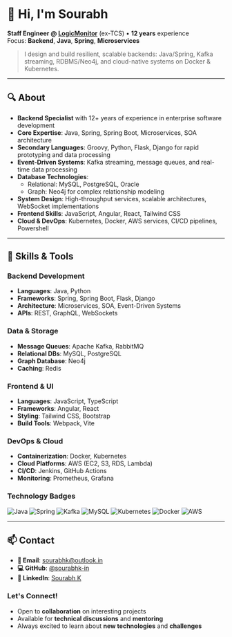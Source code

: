 # 👋 Hi, I'm **Sourabh**

**Staff Engineer @ [LogicMonitor](https://www.logicmonitor.com/)** (ex-TCS) • **12 years** experience  
Focus: **Backend**, **Java**, **Spring**, **Microservices**

> I design and build resilient, scalable backends: Java/Spring, Kafka streaming, RDBMS/Neo4j, and cloud-native systems on Docker & Kubernetes.

---

## 🔍 About

- **Backend Specialist** with 12+ years of experience in enterprise software development
- **Core Expertise**: Java, Spring, Spring Boot, Microservices, SOA architecture
- **Secondary Languages**: Groovy, Python, Flask, Django for rapid prototyping and data processing
- **Event-Driven Systems**: Kafka streaming, message queues, and real-time data processing
- **Database Technologies**: 
  - Relational: MySQL, PostgreSQL, Oracle
  - Graph: Neo4j for complex relationship modeling
- **System Design**: High-throughput services, scalable architectures, WebSocket implementations
- **Frontend Skills**: JavaScript, Angular, React, Tailwind CSS
- **Cloud & DevOps**: Kubernetes, Docker, AWS services, CI/CD pipelines, Powershell

---

## 🧰 Skills & Tools

### Backend Development
- **Languages**: Java, Python
- **Frameworks**: Spring, Spring Boot, Flask, Django
- **Architecture**: Microservices, SOA, Event-Driven Systems
- **APIs**: REST, GraphQL, WebSockets

### Data & Storage
- **Message Queues**: Apache Kafka, RabbitMQ
- **Relational DBs**: MySQL, PostgreSQL
- **Graph Database**: Neo4j
- **Caching**: Redis

### Frontend & UI
- **Languages**: JavaScript, TypeScript
- **Frameworks**: Angular, React
- **Styling**: Tailwind CSS, Bootstrap
- **Build Tools**: Webpack, Vite

### DevOps & Cloud
- **Containerization**: Docker, Kubernetes
- **Cloud Platforms**: AWS (EC2, S3, RDS, Lambda)
- **CI/CD**: Jenkins, GitHub Actions
- **Monitoring**: Prometheus, Grafana

### Technology Badges

![Java](https://img.shields.io/badge/Java-ED8B00?logo=java&logoColor=white)
![Spring](https://img.shields.io/badge/Spring-6DB33F?logo=spring&logoColor=white)
![Kafka](https://img.shields.io/badge/Kafka-231F20?logo=apachekafka&logoColor=white)
![MySQL](https://img.shields.io/badge/MySQL-4479A1?logo=mysql&logoColor=white)
![Kubernetes](https://img.shields.io/badge/Kubernetes-326CE5?logo=kubernetes&logoColor=white)
![Docker](https://img.shields.io/badge/Docker-2496ED?logo=docker&logoColor=white)
![AWS](https://img.shields.io/badge/AWS-232F3E?logo=amazon-aws&logoColor=white)

---

## 📫 Contact

- **📧 Email**: [sourabhk@outlook.in](mailto:sourabhk@outlook.in)
- **💻 GitHub**: [@sourabhk-in](https://sourabhk-in.github.io/sourabhk-in/)  
- **💼 LinkedIn**: [Sourabh K](https://www.linkedin.com/in/sourabh-k-00824525/)

### Let's Connect!
- Open to **collaboration** on interesting projects
- Available for **technical discussions** and **mentoring**
- Always excited to learn about **new technologies** and **challenges**
